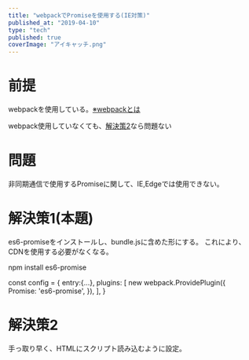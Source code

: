 ```yaml
---
title: "webpackでPromiseを使用する(IE対策)"
published_at: "2019-04-10"
type: "tech"
published: true
coverImage: "アイキャッチ.png"
---
```


# 前提

webpackを使用している。[※webpackとは](https://webpack.js.org/)

webpack使用していなくても、[解決策2](#%E8%A7%A3%E6%B1%BA%E7%AD%962)なら問題ない

# 問題

非同期通信で使用するPromiseに関して、IE,Edgeでは使用できない。

# 解決策1(本題)

es6-promiseをインストールし、bundle.jsに含めた形にする。 これにより、CDNを使用する必要がなくなる。

npm install es6-promise

const config = {
entry:{...},
plugins: \[
new webpack.ProvidePlugin({
Promise: 'es6-promise',
}),
\],
}

# 解決策2

手っ取り早く、HTMLにスクリプト読み込むように設定。

  <!-- polyfillsを読み込むように設定 -->
<script src\="https://www.promisejs.org/polyfills/promise-7.0.4.min.js"\></script\>
<script src\="assets/js/bundle.js" type\="text/javascript"\></script\>

# 使い方

[MDN公式リンク](https://developer.mozilla.org/ja/docs/Web/JavaScript/Guide/Using_promises)

new Promise(function(resolve,reject){});

# さいごに

全てのHTMLファイルに、CDN使用するように書くと、手間だったので、改善できてよかったです。 webpack便利ですね。

何か間違っている箇所があれば、ご教示よろしくお願いします。
